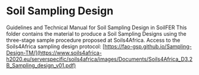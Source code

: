 # Soil Sampling Design
Guidelines and Technical Manual for Soil Sampling Design in SoilFER
This folder contains the material to produce a Soil Sampling Designs using the three-stage sample procedure proposed at Soils4Africa.
Access to the Soils4Africa sampling design protocol: [https://fao-gsp.github.io/Sampling-Design-TM/](https://www.soils4africa-h2020.eu/serverspecific/soils4africa/images/Documents/Soils4Africa_D3.2B_Sampling_design_v01.pdf)
